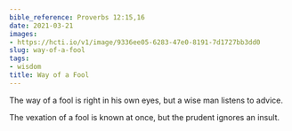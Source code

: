 ```yaml
---
bible_reference: Proverbs 12:15,16
date: 2021-03-21
images:
- https://hcti.io/v1/image/9336ee05-6283-47e0-8191-7d1727bb3dd0
slug: way-of-a-fool
tags:
- wisdom
title: Way of a Fool
---
```


The way of a fool is right in his own eyes, but a wise man listens to advice. 

The vexation of a fool is known at once, but the prudent ignores an insult.